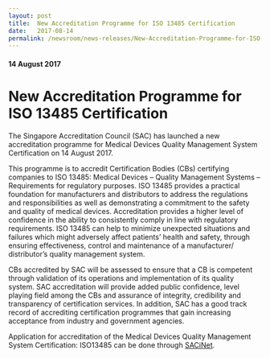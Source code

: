 ```yaml
---
layout: post
title:  New Accreditation Programme for ISO 13485 Certification
date:   2017-08-14
permalink: /newsroom/news-releases/New-Accreditation-Programme-for-ISO-13485-Certification
---
```

#### 14 August 2017
# **New Accreditation Programme for ISO 13485 Certification**

The Singapore Accreditation Council (SAC) has launched a new accreditation programme for Medical Devices Quality Management System Certification on 14 August 2017.
 
This programme is to accredit Certification Bodies (CBs) certifying companies to ISO 13485: Medical Devices – Quality Management Systems – Requirements for regulatory purposes. ISO 13485 provides a practical foundation for manufacturers and distributors to address the regulations and responsibilities as well as demonstrating a commitment to the safety and quality of medical devices. Accreditation provides a higher level of confidence in the ability to consistently comply in line with regulatory requirements. ISO 13485 can help to minimize unexpected situations and failures which might adversely affect patients’ health and safety, through ensuring effectiveness, control and maintenance of a manufacturer/ distributor’s quality management system.
 
CBs accredited by SAC will be assessed to ensure that a CB is competent through validation of its operations and implementation of its quality system. SAC accreditation will provide added public confidence, level playing field among the CBs and assurance of integrity, credibility and transparency of certification services. In addition, SAC has a good track record of accrediting certification programmes that gain increasing acceptance from industry and government agencies.
 
Application for accreditation of the Medical Devices Quality Management System Certification: ISO13485 can be done through [SACiNet](https://sacinet.enterprisesg.gov.sg/sac/forms/sacinet/sacinet-logon-external.form).

